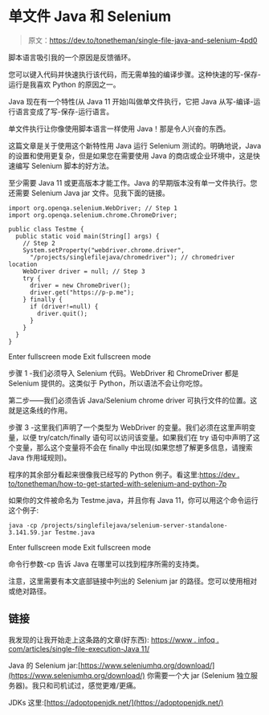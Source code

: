 # 单文件 Java 和 Selenium

> 原文：<https://dev.to/tonetheman/single-file-java-and-selenium-4pd0>

脚本语言吸引我的一个原因是反馈循环。

您可以键入代码并快速执行该代码，而无需单独的编译步骤。这种快速的写-保存-运行是我喜欢 Python 的原因之一。

Java 现在有一个特性(从 Java 11 开始)叫做单文件执行，它把 Java 从写-编译-运行语言变成了写-保存-运行语言。

单文件执行让你像使用脚本语言一样使用 Java！那是令人兴奋的东西。

这篇文章是关于使用这个新特性用 Java 运行 Selenium 测试的。明确地说，Java 的设置和使用更复杂，但是如果您在需要使用 Java 的商店或企业环境中，这是快速编写 Selenium 脚本的好方法。

至少需要 Java 11 或更高版本才能工作。Java 的早期版本没有单一文件执行。您还需要 Selenium Java jar 文件。见我下面的链接。

```
import org.openqa.selenium.WebDriver; // Step 1
import org.openqa.selenium.chrome.ChromeDriver;

public class Testme {
  public static void main(String[] args) {
    // Step 2
    System.setProperty("webdriver.chrome.driver",
      "/projects/singlefilejava/chromedriver"); // chromedriver location
    WebDriver driver = null; // Step 3
    try {
      driver = new ChromeDriver();
      driver.get("https://p-p.me");
    } finally {
      if (driver!=null) {
        driver.quit();
      }
    }
  }
} 
```

Enter fullscreen mode Exit fullscreen mode

步骤 1 -我们必须导入 Selenium 代码。WebDriver 和 ChromeDriver 都是 Selenium 提供的。这类似于 Python，所以语法不会让你吃惊。

第二步——我们必须告诉 Java/Selenium chrome driver 可执行文件的位置。这就是这条线的作用。

步骤 3 -这里我们声明了一个类型为 WebDriver 的变量。我们必须在这里声明变量，以便 try/catch/finally 语句可以访问该变量。如果我们在 try 语句中声明了这个变量，那么这个变量将不会在 finally 中出现(如果您想了解更多信息，请搜索 Java 作用域规则)。

程序的其余部分看起来很像我已经写的 Python 例子。看这里:[https://dev . to/tonetheman/how-to-get-started-with-selenium-and-python-7p](https://dev.to/tonetheman/how-to-get-started-with-selenium-and-python-7p)

如果你的文件被命名为 Testme.java，并且你有 Java 11，你可以用这个命令运行这个例子:

```
java -cp /projects/singlefilejava/selenium-server-standalone-3.141.59.jar Testme.java 
```

Enter fullscreen mode Exit fullscreen mode

命令行参数-cp 告诉 Java 在哪里可以找到程序所需的支持类。

注意，这里需要有本文底部链接中列出的 Selenium jar 的路径。您可以使用相对或绝对路径。

## 链接

我发现的让我开始走上这条路的文章(好东西):
[https://www . infoq . com/articles/single-file-execution-Java 11/](https://www.infoq.com/articles/single-file-execution-java11/)

Java 的 Selenium jar:[https://www.seleniumhq.org/download/](https://www.seleniumhq.org/download/)
你需要一个大 jar (Selenium 独立服务器)。我只和司机试过，感觉更难/更痛。

JDKs 这里:[https://adoptopenjdk.net/](https://adoptopenjdk.net/)